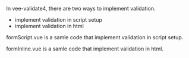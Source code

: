 In vee-validate4, there are two ways to implement validation.
* implement validation in script setup
* implement validation in html

formScript.vue is a samle code that implement validation in script setup.

formInline.vue is a samle code that implement validation in html.